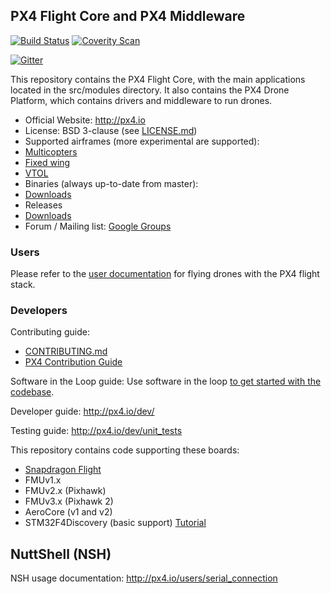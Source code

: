 ## PX4 Flight Core and PX4 Middleware ##

[![Build Status](https://travis-ci.org/PX4/Firmware.svg?branch=master)](https://travis-ci.org/PX4/Firmware) [![Coverity Scan](https://scan.coverity.com/projects/3966/badge.svg?flat=1)](https://scan.coverity.com/projects/3966?tab=overview)

[![Gitter](https://badges.gitter.im/Join%20Chat.svg)](https://gitter.im/PX4/Firmware?utm_source=badge&utm_medium=badge&utm_campaign=pr-badge&utm_content=badge)

This repository contains the PX4 Flight Core, with the main applications located in the src/modules directory. It also contains the PX4 Drone Platform, which contains drivers and middleware to run drones.

*   Official Website: http://px4.io
*   License: BSD 3-clause (see [LICENSE.md](https://github.com/PX4/Firmware/blob/master/LICENSE.md))
*   Supported airframes (more experimental are supported):
  * [Multicopters](http://px4.io/platforms/multicopters/start)
  * [Fixed wing](http://px4.io/platforms/planes/start)
  * [VTOL](http://px4.io/platforms/vtol/start)
*   Binaries (always up-to-date from master):
  * [Downloads](http://px4.io/firmware/downloads)
*   Releases
  * [Downloads](https://github.com/PX4/Firmware/releases)
*   Forum / Mailing list: [Google Groups](http://groups.google.com/group/px4users)

### Users ###

Please refer to the [user documentation](https://pixhawk.org/users/start) for flying drones with the PX4 flight stack.

### Developers ###

Contributing guide:
  * [CONTRIBUTING.md](https://github.com/PX4/Firmware/blob/master/CONTRIBUTING.md)
  * [PX4 Contribution Guide](http://px4.io/dev/contributing)

Software in the Loop guide:
Use software in the loop [to get started with the codebase](https://pixhawk.org/dev/simulation/native_sitl).

Developer guide:
http://px4.io/dev/

Testing guide:
http://px4.io/dev/unit_tests

This repository contains code supporting these boards:
  * [Snapdragon Flight](https://www.intrinsyc.com/qualcomm-snapdragon-flight/)
  * FMUv1.x
  * FMUv2.x (Pixhawk)
  * FMUv3.x (Pixhawk 2)
  * AeroCore (v1 and v2)
  * STM32F4Discovery (basic support) [Tutorial](https://pixhawk.org/modules/stm32f4discovery)

## NuttShell (NSH) ##

NSH usage documentation:
http://px4.io/users/serial_connection
